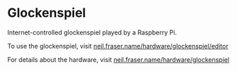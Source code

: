 # Glockenspiel
Internet-controlled glockenspiel played by a Raspberry Pi.

To use the glockenspiel, visit [neil.fraser.name/hardware/glockenspiel/editor](https://neil.fraser.name/hardware/glockenspiel/editor)

For details about the hardware, visit [neil.fraser.name/hardware/glockenspiel](https://neil.fraser.name/hardware/glockenspiel/)
